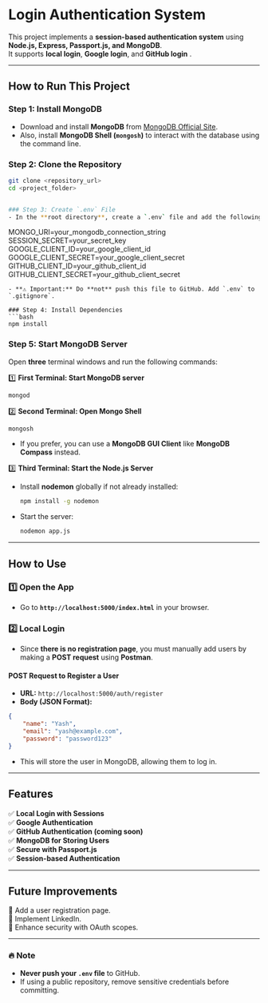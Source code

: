 


# Login Authentication System  

This project implements a **session-based authentication system** using **Node.js, Express, Passport.js, and MongoDB**.  
It supports **local login**, **Google login**, and **GitHub login** .

---

## How to Run This Project  

### Step 1: Install MongoDB  
- Download and install **MongoDB** from [MongoDB Official Site](https://www.mongodb.com/try/download/community).  
- Also, install **MongoDB Shell (`mongosh`)** to interact with the database using the command line.  

### Step 2: Clone the Repository  
```bash
git clone <repository_url>
cd <project_folder>


### Step 3: Create `.env` File  
- In the **root directory**, create a `.env` file and add the following details:  
  ```
  MONGO_URI=your_mongodb_connection_string
  SESSION_SECRET=your_secret_key
  GOOGLE_CLIENT_ID=your_google_client_id
  GOOGLE_CLIENT_SECRET=your_google_client_secret
  GITHUB_CLIENT_ID=your_github_client_id
  GITHUB_CLIENT_SECRET=your_github_client_secret
  ```
- **⚠️ Important:** Do **not** push this file to GitHub. Add `.env` to `.gitignore`.  

### Step 4: Install Dependencies  
```bash
npm install
```

### Step 5: Start MongoDB Server  
Open **three** terminal windows and run the following commands:  

1️⃣ **First Terminal: Start MongoDB server**  
```bash
mongod
```  

2️⃣ **Second Terminal: Open Mongo Shell**  
```bash
mongosh
```
- If you prefer, you can use a **MongoDB GUI Client** like **MongoDB Compass** instead.  

3️⃣ **Third Terminal: Start the Node.js Server**  
- Install **nodemon** globally if not already installed:  
  ```bash
  npm install -g nodemon
  ```
- Start the server:  
  ```bash
  nodemon app.js
  ```

---

## How to Use  

### **1️⃣ Open the App**  
- Go to **`http://localhost:5000/index.html`** in your browser.  

### **2️⃣ Local Login**  
- Since **there is no registration page**, you must manually add users by making a **POST request** using **Postman**.  

#### **POST Request to Register a User**  
- **URL:** `http://localhost:5000/auth/register`  
- **Body (JSON Format):**  
```json
{
    "name": "Yash",
    "email": "yash@example.com",
    "password": "password123"
}

```
- This will store the user in MongoDB, allowing them to log in.  

---

## Features  
✅ **Local Login with Sessions**  
✅ **Google Authentication**  
✅ **GitHub Authentication (coming soon)**  
✅ **MongoDB for Storing Users**  
✅ **Secure with Passport.js**  
✅ **Session-based Authentication**  

---

## Future Improvements  
🔹 Add a user registration page.  
🔹 Implement LinkedIn.  
🔹 Enhance security with OAuth scopes.  

---

### 🔥 **Note**  
- **Never push your `.env` file** to GitHub.  
- If using a public repository, remove sensitive credentials before committing.  



